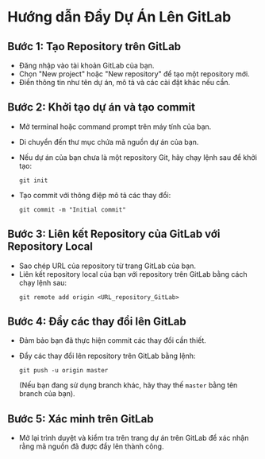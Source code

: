 # Hướng dẫn Đẩy Dự Án Lên GitLab

## Bước 1: Tạo Repository trên GitLab

- Đăng nhập vào tài khoản GitLab của bạn.
- Chọn "New project" hoặc "New repository" để tạo một repository mới.
- Điền thông tin như tên dự án, mô tả và các cài đặt khác nếu cần.

## Bước 2: Khởi tạo dự án và tạo commit

- Mở terminal hoặc command prompt trên máy tính của bạn.
- Di chuyển đến thư mục chứa mã nguồn dự án của bạn.
- Nếu dự án của bạn chưa là một repository Git, hãy chạy lệnh sau để khởi tạo:

    ```
    git init
    ```

- Tạo commit với thông điệp mô tả các thay đổi:
    ```
    git commit -m "Initial commit"
    ```


## Bước 3: Liên kết Repository của GitLab với Repository Local

- Sao chép URL của repository từ trang GitLab của bạn.
- Liên kết repository local của bạn với repository trên GitLab bằng cách chạy lệnh sau:
    ```
    git remote add origin <URL_repository_GitLab>
    ```


## Bước 4: Đẩy các thay đổi lên GitLab

- Đảm bảo bạn đã thực hiện commit các thay đổi cần thiết.
- Đẩy các thay đổi lên repository trên GitLab bằng lệnh:
    ```
    git push -u origin master
    ```

    (Nếu bạn đang sử dụng branch khác, hãy thay thế `master` bằng tên branch của bạn).

## Bước 5: Xác minh trên GitLab

- Mở lại trình duyệt và kiểm tra trên trang dự án trên GitLab để xác nhận rằng mã nguồn đã được đẩy lên thành công.
